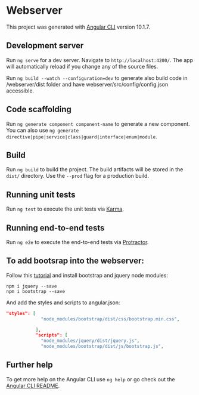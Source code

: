 # Webserver

This project was generated with [Angular CLI](https://github.com/angular/angular-cli) version 10.1.7.

## Development server

Run `ng serve` for a dev server. Navigate to `http://localhost:4200/`. The app will automatically reload if you change any of the source files.

Run `ng build --watch --configuration=dev` to generate also build code in /webserver/dist folder and have webserver/src/config/config.json accessible.

## Code scaffolding

Run `ng generate component component-name` to generate a new component. You can also use `ng generate directive|pipe|service|class|guard|interface|enum|module`.

## Build

Run `ng build` to build the project. The build artifacts will be stored in the `dist/` directory. Use the `--prod` flag for a production build.

## Running unit tests

Run `ng test` to execute the unit tests via [Karma](https://karma-runner.github.io).

## Running end-to-end tests

Run `ng e2e` to execute the end-to-end tests via [Protractor](http://www.protractortest.org/).

## To add bootsrap into the webserver:
Follow this [tutorial](https://therichpost.com/angular-10-bootstrap-4-tab-nav-pills-working-example/) and install bootstrap and jquery node modules:

```console
npm i jquery --save
npm i bootstrap --save
```

And add the styles and scripts to angular.json:

```json
"styles": [
             "node_modules/bootstrap/dist/css/bootstrap.min.css",

           ],
           "scripts": [
             "node_modules/jquery/dist/jquery.js",
             "node_modules/bootstrap/dist/js/bootstrap.js",
```

## Further help

To get more help on the Angular CLI use `ng help` or go check out the [Angular CLI README](https://github.com/angular/angular-cli/blob/master/README.md).
